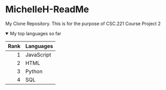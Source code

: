 # MichelleH-ReadMe
My Clone Repository.
This is for the purpose of CSC.221 Course Project 2
<details open>
<summary>My top languages so far</summary>

| Rank | Languages |
|-----:|-----------|
|     1| JavaScript|
|     2| HTML      |
|     3| Python    |
|     4| SQL       |

</details>

